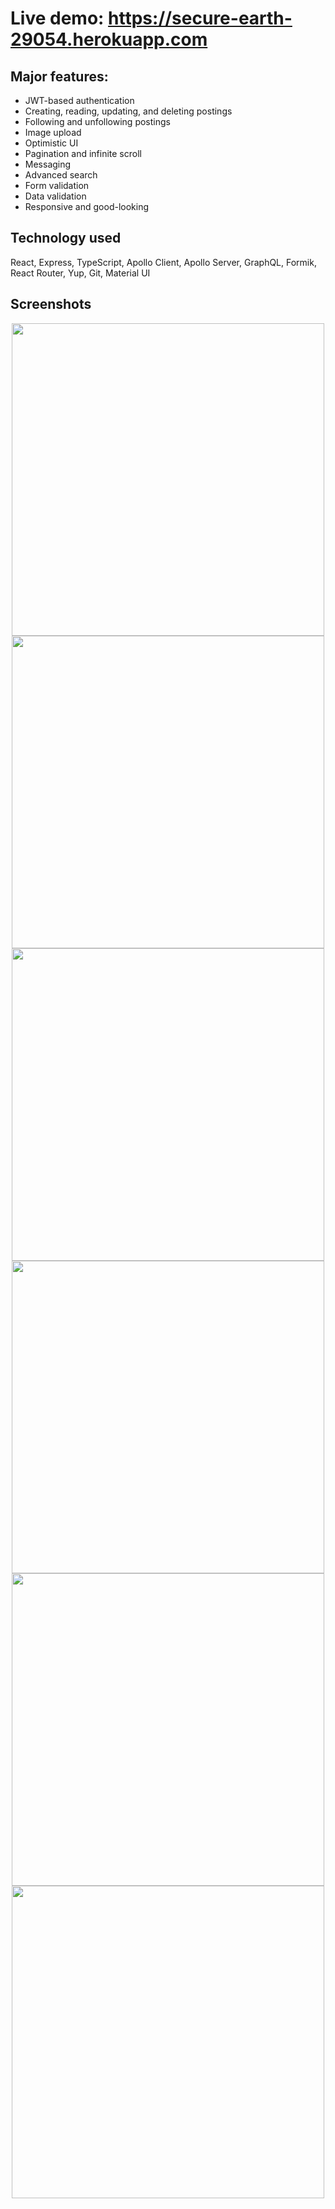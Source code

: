 # Live demo: https://secure-earth-29054.herokuapp.com

## Major features:
* JWT-based authentication
* Creating, reading, updating, and deleting postings
* Following and unfollowing postings
* Image upload
* Optimistic UI
* Pagination and infinite scroll
* Messaging
* Advanced search
* Form validation
* Data validation
* Responsive and good-looking

## Technology used
React, Express, TypeScript, Apollo Client, Apollo Server, GraphQL, Formik, React Router, Yup, Git, Material UI

## Screenshots
<p align="center">
<img src="https://i.imgur.com/Q3rNzcU.png" width="500">
<img src="https://i.imgur.com/q4ETGez.png" width="500">
<img src="https://i.imgur.com/VPsHfDM.png" width="500">
<img src="https://i.imgur.com/RMNH1WB.png" width="500">
<img src="https://i.imgur.com/eapWNCh.png" width="500">
<img src="https://i.imgur.com/D0aPkj1.png" width="500">
</p>
